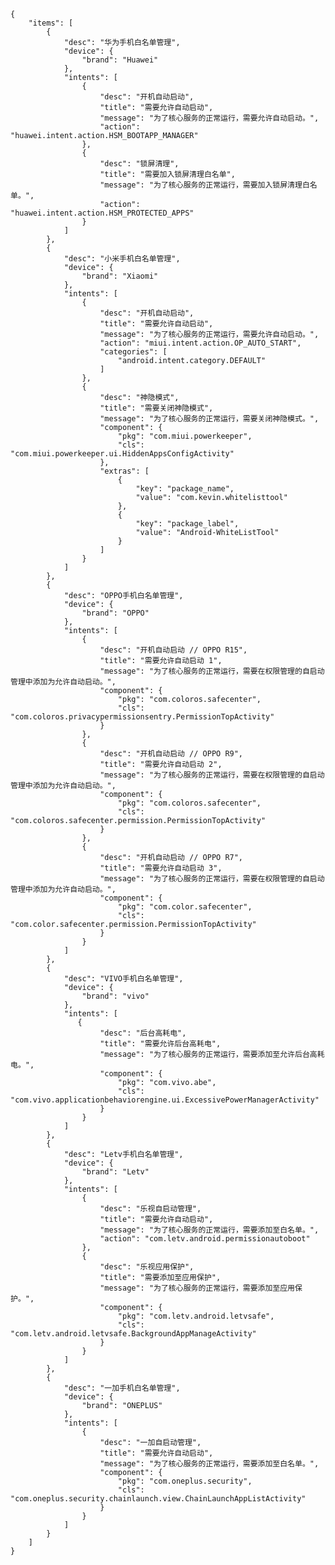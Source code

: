    {
        "items": [
            {   
                "desc": "华为手机白名单管理",
                "device": {
                    "brand": "Huawei"
                },
                "intents": [
                    {
                        "desc": "开机自动启动",
                        "title": "需要允许自动启动",
                        "message": "为了核心服务的正常运行，需要允许自动启动。",
                        "action": "huawei.intent.action.HSM_BOOTAPP_MANAGER"
                    },
                    {
                        "desc": "锁屏清理",
                        "title": "需要加入锁屏清理白名单",
                        "message": "为了核心服务的正常运行，需要加入锁屏清理白名单。",
                        "action": "huawei.intent.action.HSM_PROTECTED_APPS"
                    }
                ]
            },
            {
                "desc": "小米手机白名单管理",
                "device": {
                    "brand": "Xiaomi"
                },
                "intents": [
                    {
                        "desc": "开机自动启动",
                        "title": "需要允许自动启动",
                        "message": "为了核心服务的正常运行，需要允许自动启动。",
                        "action": "miui.intent.action.OP_AUTO_START",
                        "categories": [
                            "android.intent.category.DEFAULT"
                        ]
                    },
                    {
                        "desc": "神隐模式",
                        "title": "需要关闭神隐模式",
                        "message": "为了核心服务的正常运行，需要关闭神隐模式。",
                        "component": {
                            "pkg": "com.miui.powerkeeper",
                            "cls": "com.miui.powerkeeper.ui.HiddenAppsConfigActivity"
                        },
                        "extras": [
                            {
                                "key": "package_name",
                                "value": "com.kevin.whitelisttool"
                            },
                            {
                                "key": "package_label",
                                "value": "Android-WhiteListTool"
                            }
                        ]
                    }
                ]
            },
            {
                "desc": "OPPO手机白名单管理",
                "device": {
                    "brand": "OPPO"
                },
                "intents": [
                    {
                        "desc": "开机自动启动 // OPPO R15",
                        "title": "需要允许自动启动 1",
                        "message": "为了核心服务的正常运行，需要在权限管理的自启动管理中添加为允许自动启动。",
                        "component": {
                            "pkg": "com.coloros.safecenter",
                            "cls": "com.coloros.privacypermissionsentry.PermissionTopActivity"
                        }
                    },
                    {
                        "desc": "开机自动启动 // OPPO R9",
                        "title": "需要允许自动启动 2",
                        "message": "为了核心服务的正常运行，需要在权限管理的自启动管理中添加为允许自动启动。",
                        "component": {
                            "pkg": "com.coloros.safecenter",
                            "cls": "com.coloros.safecenter.permission.PermissionTopActivity"
                        }
                    },
                    {
                        "desc": "开机自动启动 // OPPO R7",
                        "title": "需要允许自动启动 3",
                        "message": "为了核心服务的正常运行，需要在权限管理的自启动管理中添加为允许自动启动。",
                        "component": {
                            "pkg": "com.color.safecenter",
                            "cls": "com.color.safecenter.permission.PermissionTopActivity"
                        }
                    }
                ]
            },
            {
                "desc": "VIVO手机白名单管理",
                "device": {
                    "brand": "vivo"
                },
                "intents": [
                   {
                        "desc": "后台高耗电",
                        "title": "需要允许后台高耗电",
                        "message": "为了核心服务的正常运行，需要添加至允许后台高耗电。",
                        "component": {
                            "pkg": "com.vivo.abe",
                            "cls": "com.vivo.applicationbehaviorengine.ui.ExcessivePowerManagerActivity"
                        }
                    }
                ]
            },
            {
                "desc": "Letv手机白名单管理",
                "device": {
                    "brand": "Letv"
                },
                "intents": [
                    {
                        "desc": "乐视自启动管理",
                        "title": "需要允许自动启动",
                        "message": "为了核心服务的正常运行，需要添加至白名单。",
                        "action": "com.letv.android.permissionautoboot"
                    },
                    {
                        "desc": "乐视应用保护",
                        "title": "需要添加至应用保护",
                        "message": "为了核心服务的正常运行，需要添加至应用保护。",
                        "component": {
                            "pkg": "com.letv.android.letvsafe",
                            "cls": "com.letv.android.letvsafe.BackgroundAppManageActivity"
                        }
                    }
                ]
            },
            {
                "desc": "一加手机白名单管理",
                "device": {
                    "brand": "ONEPLUS"
                },
                "intents": [
                    {
                        "desc": "一加自启动管理",
                        "title": "需要允许自动启动",
                        "message": "为了核心服务的正常运行，需要添加至白名单。",
                        "component": {
                            "pkg": "com.oneplus.security",
                            "cls": "com.oneplus.security.chainlaunch.view.ChainLaunchAppListActivity"
                        }
                    }
                ]
            }
        ]
    }
                    